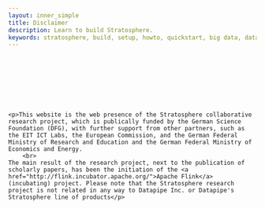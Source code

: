 ```yaml
---
layout: inner_simple
title: Disclaimer
description: Learn to build Stratosphere.
keywords: stratosphere, build, setup, howto, quickstart, big data, data analytics
---
```


<div class="container">

<div style="padding-top:100px">

    <p>This website is the web presence of the Stratosphere collaborative research project, which is publically funded by the German Science Foundation (DFG), with further support from other partners, such as the EIT ICT Labs, the European Commission, and the German Federal Ministry of Research and Education and the German Federal Ministry of Economics and Energy. 
    	<br>
    The main result of the research project, next to the publication of scholarly papers, has been the initiation of the <a href="http://flink.incubator.apache.org/">Apache Flink</a> (incubating) project. Please note that the Stratosphere research project is not related in any way to Datapipe Inc. or Datapipe's Stratosphere line of products</p>
</div>
</div>
